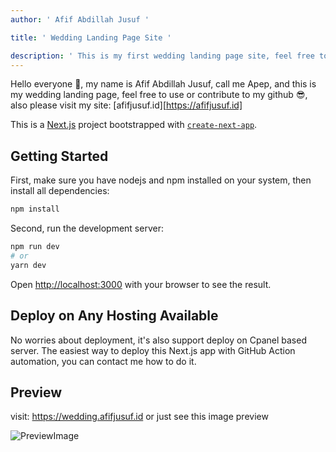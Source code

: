 ```yaml
---
author: ' Afif Abdillah Jusuf '

title: ' Wedding Landing Page Site '

description: ' This is my first wedding landing page site, feel free to use or contribute to my github 😎, also please visit my site: [afifjusuf.id][https://afifjusuf.id] '
---
```


Hello everyone 👋, my name is Afif Abdillah Jusuf, call me Apep, and this is my wedding landing page, feel free to use or contribute to my github 😎, also please visit my site: [afifjusuf.id][https://afifjusuf.id]

This is a [Next.js](https://nextjs.org/) project bootstrapped with [`create-next-app`](https://github.com/vercel/next.js/tree/canary/packages/create-next-app).

## Getting Started

First, make sure you have nodejs and npm installed on your system, then install all dependencies:

```bash
npm install
```

Second, run the development server:

```bash
npm run dev
# or
yarn dev
```

Open [http://localhost:3000](http://localhost:3000) with your browser to see the result.

## Deploy on Any Hosting Available

No worries about deployment, it's also support deploy on Cpanel based server. The easiest way to deploy this Next.js app with GitHub Action automation, you can contact me how to do it.

## Preview

visit: https://wedding.afifjusuf.id or just see this image preview

![PreviewImage](./preview.png)
